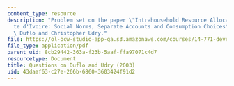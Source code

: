 ```yaml
---
content_type: resource
description: "Problem set on the paper \"Intrahousehold Resource Allocation in C\xF4\
  te d'Ivoire: Social Norms, Separate Accounts and Consumption Choices\" by Esther\
  \ Duflo and Christopher Udry."
file: https://ol-ocw-studio-app-qa.s3.amazonaws.com/courses/14-771-development-economics-microeconomic-issues-and-policy-models-fall-2008/43daaf63c27e266b68603603424f91d2_assn5.pdf
file_type: application/pdf
parent_uid: 8cb29442-363a-f23b-5aaf-ffa97071c4d7
resourcetype: Document
title: Questions on Duflo and Udry (2003)
uid: 43daaf63-c27e-266b-6860-3603424f91d2
---
```

